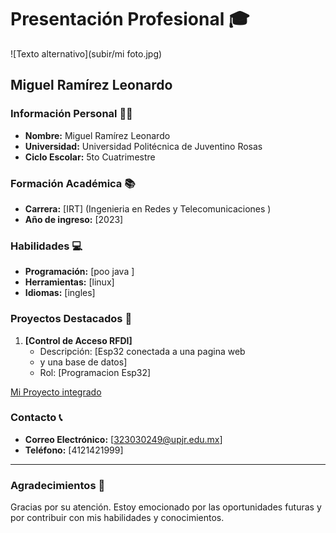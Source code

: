 # Presentación Profesional 🎓


![Texto alternativo](subir/mi foto.jpg)
## Miguel Ramírez Leonardo

### Información Personal 🧑‍🎓
- **Nombre:** Miguel Ramírez Leonardo
- **Universidad:** Universidad Politécnica de Juventino Rosas
- **Ciclo Escolar:** 5to Cuatrimestre

### Formación Académica 📚
- **Carrera:** [IRT] (Ingenieria en Redes y Telecomunicaciones )
- **Año de ingreso:** [2023] 

### Habilidades 💻
- **Programación:** [poo java ]
- **Herramientas:** [linux]
- **Idiomas:** [ingles]

### Proyectos Destacados 🚀
1. **[Control de Acceso RFDI]**
   - Descripción: [Esp32 conectada a una pagina web
   - y una base de datos]
   - Rol: [Programacion Esp32]

[Mi Proyecto integrado](https://miguelramirez30.github.io/Proyecto-Integrador-github.io/)



### Contacto 📞
- **Correo Electrónico:** [323030249@upjr.edu.mx]
- **Teléfono:** [4121421999]

---

### Agradecimientos 🙏
Gracias por su atención. Estoy emocionado por las oportunidades futuras y por contribuir con mis habilidades y conocimientos.
